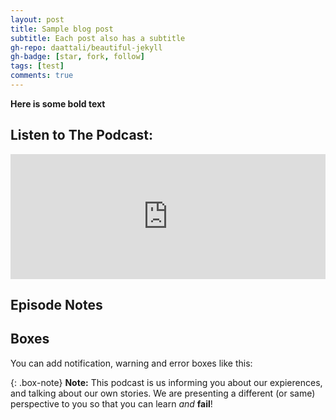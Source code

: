 ```yaml
---
layout: post
title: Sample blog post
subtitle: Each post also has a subtitle
gh-repo: daattali/beautiful-jekyll
gh-badge: [star, fork, follow]
tags: [test]
comments: true
---
```


**Here is some bold text**

## Listen to The Podcast:

<iframe src="https://open.spotify.com/embed/show/3SLXFJLpNykW0js4RidYIJ" width="100%" height="200" frameBorder="0" allowtransparency="true" allow="encrypted-media" data-external="1"></iframe>


## Episode Notes

## Boxes
You can add notification, warning and error boxes like this:


{: .box-note}
**Note:** This podcast is us informing you about our expierences, and talking about our own stories. We are presenting a different (or same) perspective to you so that you can learn *and* **fail**!


